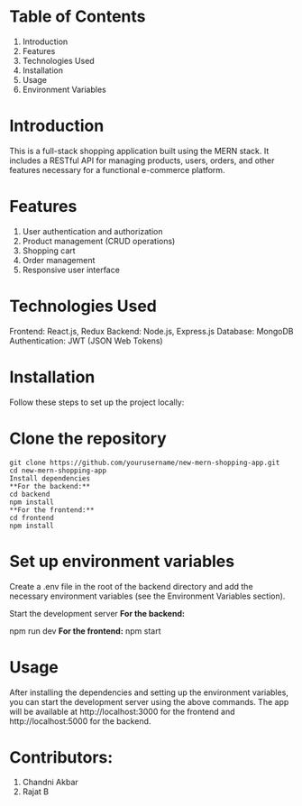 # Table of Contents
1. Introduction
2. Features
3. Technologies Used
4. Installation
5. Usage
6. Environment Variables

# Introduction
This is a full-stack shopping application built using the MERN stack. It includes a RESTful API for managing products, users, orders, and other features necessary for a functional e-commerce platform.

# Features
1. User authentication and authorization
2. Product management (CRUD operations)
3. Shopping cart
4. Order management
5. Responsive user interface
   
# Technologies Used
Frontend: React.js, Redux
Backend: Node.js, Express.js
Database: MongoDB
Authentication: JWT (JSON Web Tokens)

# Installation
Follow these steps to set up the project locally:

# Clone the repository
```
git clone https://github.com/yourusername/new-mern-shopping-app.git
cd new-mern-shopping-app
Install dependencies
**For the backend:**
cd backend
npm install
**For the frontend:**
cd frontend
npm install

```
# Set up environment variables
Create a .env file in the root of the backend directory and add the necessary environment variables (see the Environment Variables section).

Start the development server
**For the backend:**

npm run dev
**For the frontend:**
npm start
# Usage
After installing the dependencies and setting up the environment variables, you can start the development server using the above commands. The app will be available at http://localhost:3000 for the frontend and http://localhost:5000 for the backend.

# Contributors:
1. Chandni Akbar
2. Rajat B

